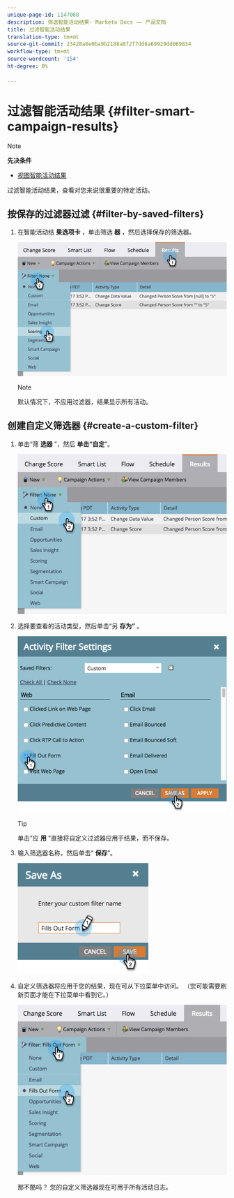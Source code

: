 ```yaml
---
unique-page-id: 1147068
description: 筛选智能活动结果- Marketo Docs —— 产品文档
title: 过滤智能活动结果
translation-type: tm+mt
source-git-commit: 23428a6e0ba9b2108a8f2f7dd6a69929dd069834
workflow-type: tm+mt
source-wordcount: '154'
ht-degree: 0%

---
```



# 过滤智能活动结果 {#filter-smart-campaign-results}

>[!NOTE]
>
>**先决条件**
>
>* [视图智能活动结果](view-smart-campaign-results.md)

>



过滤智能活动结果，查看对您来说很重要的特定活动。

## 按保存的过滤器过滤 {#filter-by-saved-filters}

1. 在智能活动结 **果选项卡** ，单击筛选 **器** ，然后选择保存的筛选器。

   ![](assets/resultsfilter-hands.png)

   >[!NOTE]
   >
   >默认情况下，不应用过滤器，结果显示所有活动。

## 创建自定义筛选器 {#create-a-custom-filter}

1. 单击“筛 **选器** ”，然后 **单击“自定**”。

   ![](assets/filterscustom-hands.png)

1. 选择要查看的活动类型，然后单击“另 **存为”** 。

   ![](assets/activityfiltersettings-hands.png)

   >[!TIP]
   >
   >单击“应 **用** ”直接将自定义过滤器应用于结果，而不保存。

1. 输入筛选器名称，然后单击“ **保存**”。

   ![](assets/saveasfilter-hands.png)

1. 自定义筛选器将应用于您的结果，现在可从下拉菜单中访问。 （您可能需要刷新页面才能在下拉菜单中看到它。）

   ![](assets/customfilter-hands.png)

   那不酷吗？ 您的自定义筛选器现在可用于所有活动日志。


